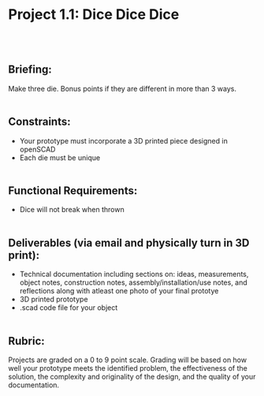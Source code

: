 # Project 1.1: Dice Dice Dice
<br><br>

## Briefing:
Make three die. Bonus points if they are different in more than 3 ways.
<br><br>

## Constraints: 
- Your prototype must incorporate a 3D printed piece designed in openSCAD
- Each die must be unique
<br><br>

## Functional Requirements:
- Dice will not break when thrown
<br><br>

## Deliverables (via email and physically turn in 3D print):
- Technical documentation including sections on: ideas, measurements, object notes, construction notes, assembly/installation/use notes, and reflections along with atleast one photo of your final prototye
- 3D printed prototype
- .scad code file for your object
<br><br>

## Rubric:
Projects are graded on a 0 to 9 point scale. Grading will be based on how well your prototype meets the identified problem, the effectiveness of the solution, the complexity and originality of the design, and the quality of your documentation.

